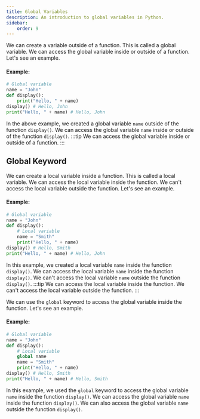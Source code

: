 ```yaml
---
title: Global Variables
description: An introduction to global variables in Python.
sidebar: 
    order: 9
---
```


We can create a variable outside of a function. This is called a global variable. We can access the global variable inside or outside of a function. Let's see an example.

#### Example:
```python title="variable.py" showLineNumbers{1} {2}
# Global variable
name = "John"
def display():
    print("Hello, " + name)
display() # Hello, John
print("Hello, " + name) # Hello, John
```

In the above example, we created a global variable `name` outside of the function `display()`. We can access the global variable `name` inside or outside of the function `display()`.
:::tip
We can access the global variable inside or outside of a function.
:::

## Global Keyword
We can create a local variable inside a function. This is called a local variable. We can access the local variable inside the function. We can't access the local variable outside the function. Let's see an example.

#### Example:
```python title="variable.py" showLineNumbers{1} {2,3,4,5,6}
# Global variable
name = "John"
def display():
    # Local variable
    name = "Smith"
    print("Hello, " + name)
display() # Hello, Smith
print("Hello, " + name) # Hello, John
```
In this example, we created a local variable `name` inside the function `display()`. We can access the local variable `name` inside the function `display()`. We can't access the local variable `name` outside the function `display()`.
:::tip
We can access the local variable inside the function. We can't access the local variable outside the function.
:::

We can use the `global` keyword to access the global variable inside the function. Let's see an example.
#### Example:
```python title="variable.py" showLineNumbers{1} {2,3,4,5,6}
# Global variable
name = "John"
def display():
    # Local variable
    global name
    name = "Smith"
    print("Hello, " + name)
display() # Hello, Smith
print("Hello, " + name) # Hello, Smith
```
In this example, we used the `global` keyword to access the global variable `name` inside the function `display()`. We can access the global variable `name` inside the function `display()`. We can also access the global variable `name` outside the function `display()`.
